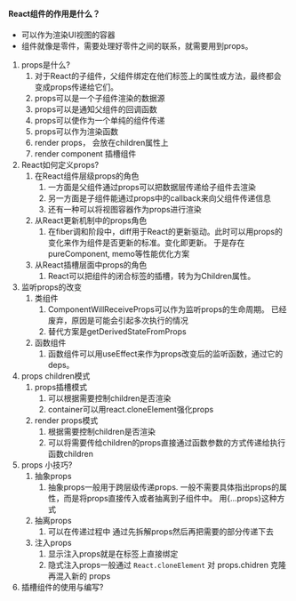 #### React组件的作用是什么？
- 可以作为渲染UI视图的容器
- 组件就像是零件，需要处理好零件之间的联系，就需要用到props。

1. props是什么?
	1. 对于React的子组件，父组件绑定在他们标签上的属性或方法，最终都会变成props传递给它们。
	2. props可以是一个子组件渲染的数据源
	3. props可以是通知父组件的回调函数
	4. props可以使作为一个单纯的组件传递
	5. props可以作为渲染函数
	6. render props， 会放在children属性上
	7. render component 插槽组件
2. React如何定义props?
	1. 在React组件层级props的角色
		1. 一方面是父组件通过props可以把数据层传递给子组件去渲染
		2. 另一方面是子组件能通过props中的callback来向父组件传递信息
		3. 还有一种可以将视图容器作为props进行渲染
	2. 从React更新机制中的props角色
		1. 在fiber调和阶段中，diff用于React的更新驱动。此时可以用props的变化来作为组件是否更新的标准。变化即更新。 于是存在pureComponent, memo等性能优化方案
	3. 从React插槽层面中props的角色
		1. React可以把组件的闭合标签的插槽，转为为Children属性。
3. 监听props的改变
	1. 类组件
		1. ComponentWillReceiveProps可以作为监听props的生命周期。 已经废弃，原因是可能会引起多次执行的情况
		2. 替代方案是getDerivedStateFromProps
	2. 函数组件
		1. 函数组件可以用useEffect来作为props改变后的监听函数，通过它的deps。
4. props children模式
	1. props插槽模式
		1. 可以根据需要控制children是否渲染
		2. container可以用react.cloneElement强化props
	2. render props模式
		1. 根据需要控制children是否渲染
		2. 可以将需要传给children的props直接通过函数参数的方式传递给执行函数children
5. props 小技巧?
	1. 抽象props
		1. 抽象props一般用于跨层级传递props. 一般不需要具体指出props的属性，而是将props直接传入或者抽离到子组件中。 用{...props}这种方式
	2. 抽离props
		1. 可以在传递过程中 通过先拆解props然后再把需要的部分传递下去
	3. 注入props
		1. 显示注入props就是在标签上直接绑定
		2. 隐式注入props一般通过 `React.cloneElement` 对 props.chidren 克隆再混入新的 props
6. 插槽组件的使用与编写?